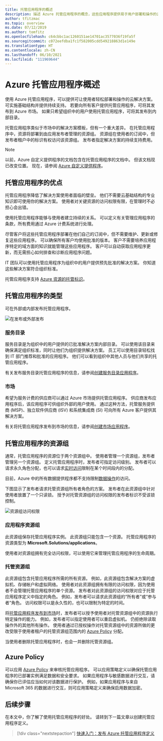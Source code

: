 ```yaml
---
title: 托管应用程序的概述
description: 描述 Azure 托管应用程序的概念，这些应用程序提供易于用户部署和操作的云解决方案。
author: tfitzmac
ms.topic: overview
ms.date: 07/12/2019
ms.author: tomfitz
ms.openlocfilehash: c64cbbc1ac1260151ae14701ac3577036f19fa5f
ms.sourcegitcommit: c072eefdba1fc1f582005cdd549218863d1e149e
ms.translationtype: HT
ms.contentlocale: zh-CN
ms.lasthandoff: 06/10/2021
ms.locfileid: "111969644"
---
```

# <a name="azure-managed-applications-overview"></a>Azure 托管应用程序概述

使用 Azure 托管应用程序，可以提供可让使用者轻松部署和操作的云解决方案。 可实施基础结构并提供持续支持。 若要向所有客户提供托管应用程序，可将其发布到 Azure 市场。 如果只希望组织中的用户使用托管应用程序，可将其发布到内部目录。 

托管应用程序类似于市场中的解决方案模板，但有一个重大差异。 在托管应用程序中，资源将部署到由应用发布者管理的资源组。 资源组在使用者的订阅中，但发布者租户中的标识有权访问该资源组。 发布者指定解决方案的持续支持费用。

> [!NOTE]
> 以前，Azure 自定义提供程序的文档包含在托管应用程序的文档中。 但该文档现已改变位置。 现在，请参阅 [Azure 自定义提供程序](../custom-providers/overview.md)。

## <a name="advantages-of-managed-applications"></a>托管应用程序的优点

托管应用程序降低了解决方案使用者面临的壁垒。 他们不需要云基础结构的专业知识即可使用你的解决方案。 使用者对关键资源的访问权限有限，在管理时不必担心会出错。 

使用托管应用程序能够与使用者建立持续的关系。 可以定义有关管理应用程序的条款，所有费用通过 Azure 计费系统进行处理。

尽管客户将这些托管应用程序部署在他们自己的订阅中，但不需要维护、更新或修复这些应用程序。 可以确保所有客户均使用批准的版本。 客户不需要培养应用程序特定的域方面的知识就能管理这些应用程序。 客户可以自动获取应用程序更新，而无需担心如何排查和诊断应用程序问题。 

IT 团队可以使用托管应用程序为组织中的用户提供预先批准的解决方案。 你知道这些解决方案符合组织标准。

托管应用程序支持 [Azure 资源的托管标识](./publish-managed-identity.md)。

## <a name="types-of-managed-applications"></a>托管应用程序的类型

可在外部或内部发布托管应用程序。

![在发布或外部发布](./media/overview/manage_app_options.png)

### <a name="service-catalog"></a>服务目录

服务目录是为组织中的用户提供的已批准解决方案内部目录。 可以使用该目录来确保满足组织标准，同时让他们为组织提供解决方案。 员工可以使用目录轻松找到 IT 部门推荐和批准的应用程序。 他们可以看到组织中其他人员与他们共享的托管应用程序。

有关发布服务目录托管应用程序的信息，请参阅[创建服务目录应用程序](publish-service-catalog-app.md)。

### <a name="marketplace"></a>市场

希望为服务计费的供应商可以通过 Azure 市场提供托管应用程序。 供应商发布应用程序后，该应用程序可供组织外部的用户使用。 通过这种方法，托管服务提供商 (MSP)、独立软件供应商 (ISV) 和系统集成商 (SI) 可向所有 Azure 客户提供其解决方案。

有关将托管应用程序发布到市场的信息，请参阅[创建市场应用程序](../../marketplace/azure-app-offer-setup.md)。

## <a name="resource-groups-for-managed-applications"></a>托管应用程序的资源组

通常，托管应用程序的资源位于两个资源组中。 使用者管理一个资源组，发布者管理另一个资源组。 定义托管应用程序时，发布者可指定访问级别。 发布者可以请求永久角色分配，也可以请求[实时访问](request-just-in-time-access.md)限制在某个时间段内的分配。

目前，Azure 中的所有数据提供程序都不支持限制[数据操作](../../role-based-access-control/role-definitions.md)的访问。

下图显示了发布者请求托管资源组所有者角色的方案。 发布者在此资源组中针对使用者放置了一个只读锁。 授予对托管资源组的访问权限的发布者标识不受该锁控制。

![资源组访问权限](./media/overview/access.png)

### <a name="application-resource-group"></a>应用程序资源组

此资源组保存托管应用程序实例。 此资源组只能包含一个资源。 托管应用程序的资源类型为 **Microsoft.Solutions/applications**。

使用者对资源组拥有完全访问权限，可以使用它来管理托管应用程序的生命周期。

### <a name="managed-resource-group"></a>托管资源组

此资源组包含托管应用程序所需的所有资源。 例如，此资源组包含解决方案的虚拟机、存储帐户和虚拟网络。 使用者对此资源组拥有有限的访问权限，因为使用者不会管理托管应用程序的单个资源。 发布者对此资源组的访问权限对应于托管应用程序定义中指定的角色。 例如，发布者可以请求此资源组的“所有者”或“参与者”角色。 访问权限可以是永久性的，也可以限制为特定的时间。

将[托管应用程序发布到市场](../../marketplace/azure-app-offer-setup.md)时，发布者可以授予使用者对托管资源组中的资源执行特定操作的能力。 例如，发布者可以指定使用者可以重启虚拟机。 仍拒绝除读取操作外的其他所有操作。 使用者通过已授权操作对托管资源组中的资源所做的更改受限于使用者租户的托管资源组范围内的 [Azure Policy](../../governance/policy/overview.md) 分配。

当使用者删除托管应用程序时，也会一并删除托管资源组。

## <a name="azure-policy"></a>Azure Policy

可以应用 [Azure Policy](../../governance/policy/overview.md) 来审核托管应用程序。 可以应用策略定义以确保托管应用程序的已部署实例满足数据和安全要求。 如果应用程序与敏感数据进行交互，请确保你已评估应当如何对该数据进行保护。 例如，如果应用程序与来自 Microsoft 365 的数据进行交互，则可应用策略定义来确保启用数据加密。

## <a name="next-steps"></a>后续步骤

在本文中，你了解了使用托管应用程序的好处。 请转到下一篇文章以创建托管应用程序定义。

> [!div class="nextstepaction"]
> [快速入门：发布 Azure 托管应用程序定义](publish-service-catalog-app.md)